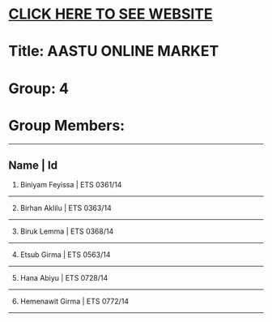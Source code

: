 # [CLICK HERE TO SEE WEBSITE](https://binyamfeyissa.github.io/aastumarket.github.io/App/views/index.html)

# Title: AASTU ONLINE MARKET
# Group: 4
# Group Members:
------------------------------------------------------------------------------------------------------
Name                                              |   Id
------------------------------------------------------------------------------------------------------
1. Biniyam Feyissa                                |   ETS 0361/14
------------------------------------------------------------------------------------------------------
2. Birhan Aklilu                                  |   ETS 0363/14
------------------------------------------------------------------------------------------------------
3. Biruk Lemma                                    |   ETS 0368/14
------------------------------------------------------------------------------------------------------
4. Etsub Girma                                    |   ETS 0563/14
------------------------------------------------------------------------------------------------------
5. Hana Abiyu                                     |   ETS 0728/14
------------------------------------------------------------------------------------------------------
6. Hemenawit Girma                                |   ETS 0772/14
------------------------------------------------------------------------------------------------------

